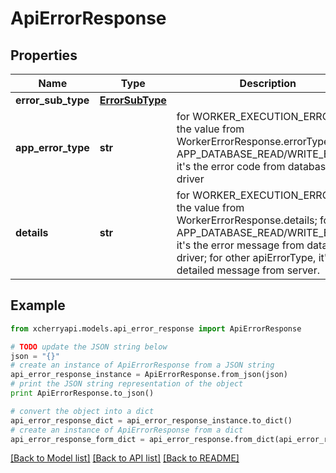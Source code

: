 # ApiErrorResponse


## Properties

Name | Type | Description | Notes
------------ | ------------- | ------------- | -------------
**error_sub_type** | [**ErrorSubType**](ErrorSubType.md) |  | [optional] 
**app_error_type** | **str** | for WORKER_EXECUTION_ERROR, it&#39;s the value from WorkerErrorResponse.errorType; for APP_DATABASE_READ/WRITE_ERROR, it&#39;s the error code from database driver  | [optional] 
**details** | **str** | for WORKER_EXECUTION_ERROR, it&#39;s the value from WorkerErrorResponse.details; for APP_DATABASE_READ/WRITE_ERROR, it&#39;s the error message from database driver; for other apiErrorType, it&#39;s the detailed message from server.  | [optional] 

## Example

```python
from xcherryapi.models.api_error_response import ApiErrorResponse

# TODO update the JSON string below
json = "{}"
# create an instance of ApiErrorResponse from a JSON string
api_error_response_instance = ApiErrorResponse.from_json(json)
# print the JSON string representation of the object
print ApiErrorResponse.to_json()

# convert the object into a dict
api_error_response_dict = api_error_response_instance.to_dict()
# create an instance of ApiErrorResponse from a dict
api_error_response_form_dict = api_error_response.from_dict(api_error_response_dict)
```
[[Back to Model list]](../README.md#documentation-for-models) [[Back to API list]](../README.md#documentation-for-api-endpoints) [[Back to README]](../README.md)



